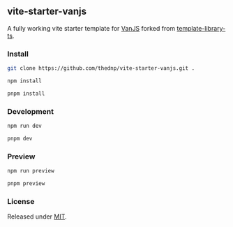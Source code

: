 ## vite-starter-vanjs
A fully working vite starter template for [VanJS](https://vanjs.org) forked from [template-library-ts](https://github.com/bluwy/create-vite-extra/tree/master/template-library-ts).


### Install
```bash
git clone https://github.com/thednp/vite-starter-vanjs.git .
```

```bash
npm install
```

```bash
pnpm install
```

### Development

```bash
npm run dev
```

```bash
pnpm dev
```

### Preview

```bash
npm run preview
```

```bash
pnpm preview
```


### License
Released under [MIT](LICENSE).